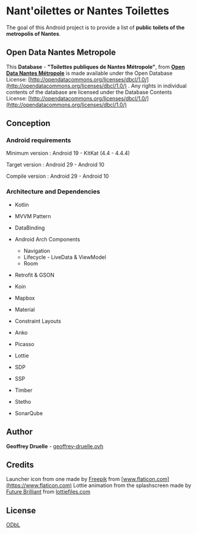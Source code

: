 # Nant'oilettes or Nantes Toilettes

The goal of this Android project is to provide a list of **public toilets of the metropolis of Nantes**.



## Open Data Nantes Metropole

This **Database** - **"Toilettes publiques de Nantes Métropole"**, from **[Open Data Nantes Métropole](https://data.nantesmetropole.fr)** is made available under the Open Database License: [http://opendatacommons.org/licenses/dbcl/1.0/](http://opendatacommons.org/licenses/dbcl/1.0/) .
Any rights in individual contents of the database are licensed under the Database Contents License: [http://opendatacommons.org/licenses/dbcl/1.0/](http://opendatacommons.org/licenses/dbcl/1.0/)



## Conception

### Android requirements

Minimum version : Android 19 - KitKat (4.4 - 4.4.4)

Target version : Android 29 - Android 10

Compile version : Android 29 - Android 10

### Architecture and Dependencies

* Kotlin
* MVVM Pattern
* DataBinding
* Android Arch Components
    * Navigation
    * Lifecycle - LiveData & ViewModel
    * Room
* Retrofit & GSON
* Koin

* Mapbox
* Material
* Constraint Layouts
* Anko
* Picasso
* Lottie
* SDP
* SSP
* Timber
* Stetho
* SonarQube



## Author

**Geoffrey Druelle** - [geoffrey-druelle.ovh](https://geoffrey-druelle.ovh)



## Credits

Launcher icon from one made by [Freepik](https://www.flaticon.com/authors/freepik) from [www.flaticon.com](https://www.flaticon.com)
Lottie animation from the splashscreen made by [Future Brilliant](https://lottiefiles.com/futurebrilliant.team) from [lottiefiles.com](https://lottiefiles.com)



## License
[ODbL](http://opendatacommons.org/licenses/dbcl/1.0/)